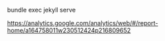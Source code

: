 bundle exec jekyll serve

https://analytics.google.com/analytics/web/#/report-home/a164758011w230512424p216809652

